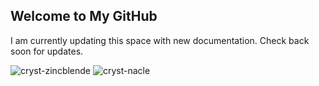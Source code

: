 ## Welcome to My GitHub

I am currently updating this space with new documentation. Check back soon for updates.

![cryst-zincblende](https://github.com/user-attachments/assets/9996c13e-dc97-4ca0-b583-ca955568896b)
![cryst-nacle](https://github.com/user-attachments/assets/6475d4c0-6250-4447-999e-77deb23ce4e4)


